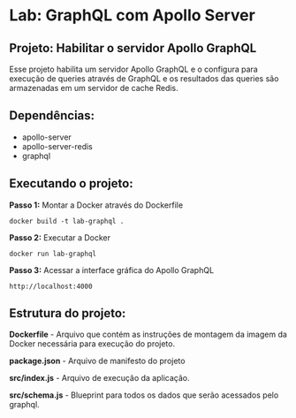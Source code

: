 # Lab: GraphQL com Apollo Server

## Projeto: Habilitar o servidor Apollo GraphQL

Esse projeto habilita um servidor Apollo GraphQL e o configura para execução de queries através de GraphQL e os resultados das queries são armazenadas em um servidor de cache Redis. 

## Dependências: 

- apollo-server
- apollo-server-redis
- graphql

## Executando o projeto:

**Passo 1:** Montar a Docker através do Dockerfile

```
docker build -t lab-graphql .
```

**Passo 2:** Executar a Docker

```
docker run lab-graphql
```

**Passo 3:** Acessar a interface gráfica do Apollo GraphQL

```
http://localhost:4000
```

## Estrutura do projeto:

**Dockerfile** - Arquivo que contém as instruções de montagem da imagem da Docker necessária para execução do projeto.

**package.json** - Arquivo de manifesto do projeto

**src/index.js** - Arquivo de execução da aplicação.

**src/schema.js** - Blueprint para todos os dados que serão acessados pelo graphql.
